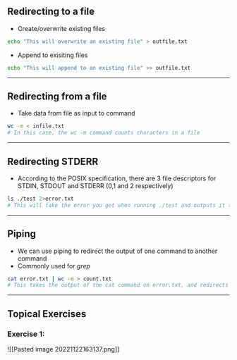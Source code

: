 ## Redirecting to a file

* Create/overwrite existing files
```bash
echo "This will overwrite an existing file" > outfile.txt
```

* Append to exisiting files
```bash
echo "This will append to an existing file" >> outfile.txt
```
*** 
## Redirecting from a file

* Take data from file as input to command
```bash
wc -m < infile.txt
# In this case, the wc -m command counts characters in a file
```
***
## Redirecting STDERR

- According to the POSIX specification, there are 3 file descriptors for STDIN, STDOUT and STDERR (0,1 and 2 respectively)
```bash
ls ./test 2>error.txt
# This will take the error you get when running ./test and outputs it to error.txt
```

***
## Piping
- We can use piping to redirect the output of one command to another command
- Commonly used for *grep*
```bash
cat error.txt | wc -m > count.txt
# This takes the output of the cat command on error.txt, and redirects it to the wc command, before finally writing the output of the wc command to count.txt
```


***
## Topical Exercises

### Exercise 1:
![[Pasted image 20221122163137.png]]
